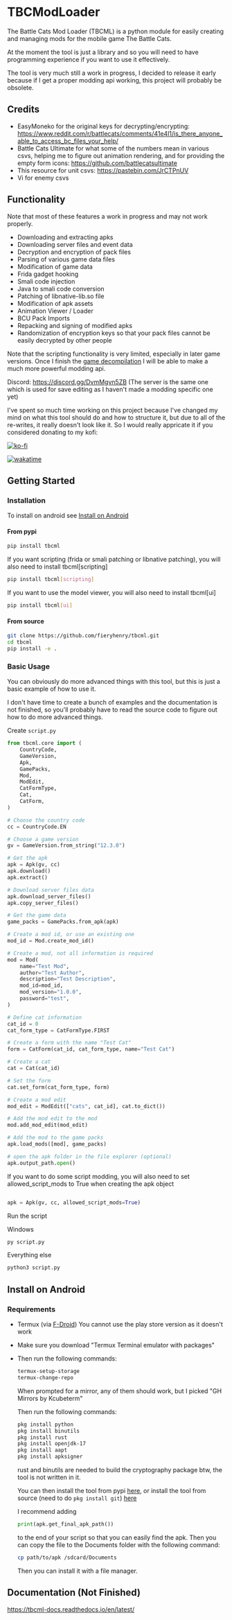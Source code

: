 # TBCModLoader

The Battle Cats Mod Loader (TBCML) is a python module for easily creating and
managing mods for the mobile game The Battle Cats.

At the moment the tool is just a library and so you will need to have
programming experience if you want to use it effectively.

The tool is very much still a work in progress, I decided to release it early
because if I get a proper modding api working, this project will probably be
obsolete.

## Credits

- EasyMoneko for the original keys for decrypting/encrypting:
  <https://www.reddit.com/r/battlecats/comments/41e4l1/is_there_anyone_able_to_access_bc_files_your_help/>
- Battle Cats Ultimate for what some of the numbers mean in various csvs,
  helping me to figure out animation rendering, and for providing the empty form
  icons:  <https://github.com/battlecatsultimate>
- This resource for unit csvs: <https://pastebin.com/JrCTPnUV>
- Vi for enemy csvs

## Functionality

Note that most of these features a work in progress and may not work properly.

- Downloading and extracting apks
- Downloading server files and event data
- Decryption and encryption of pack files
- Parsing of various game data files
- Modification of game data
- Frida gadget hooking
- Smali code injection
- Java to smali code conversion
- Patching of libnative-lib.so file
- Modification of apk assets
- Animation Viewer / Loader
- BCU Pack Imports
- Repacking and signing of modified apks
- Randomization of encryption keys so that your pack files cannot be easily
  decrypted by other people

Note that the scripting functionality is very limited, especially in later
game versions. Once I finish the [game
decompilation](https://github.com/fieryhenry/battlecats) I will be able to
make a much more powerful modding api.

Discord: <https://discord.gg/DvmMgvn5ZB> (The server is the same one which is
used for save editing as I haven't made a modding specific one
yet)

I've spent so much time working on this project because I've changed my mind on
what this tool should do and how to structure it, but due to all of the
re-writes, it really doesn't look like it. So I would really appricate it if you
considered donating to my kofi:

[![ko-fi](https://ko-fi.com/img/githubbutton_sm.svg)](https://ko-fi.com/fieryhenry)

[![wakatime](https://wakatime.com/badge/user/ab1fc9e5-e285-49d1-8dc6-2f2e0198c8f6/project/0350bd63-7366-48f1-8a0d-72dab553a007.svg)](https://wakatime.com/badge/user/ab1fc9e5-e285-49d1-8dc6-2f2e0198c8f6/project/0350bd63-7366-48f1-8a0d-72dab553a007)

## Getting Started

### Installation

To install on android see [Install on Android](#install-on-android)

#### From pypi

```bash
pip install tbcml
```

If you want scripting (frida or smali patching or libnative patching), you will
also need to install tbcml[scripting]

```bash
pip install tbcml[scripting]
```

If you want to use the model viewer, you will also need to install
tbcml[ui]

```bash
pip install tbcml[ui]
```

#### From source

```bash
git clone https://github.com/fieryhenry/tbcml.git
cd tbcml
pip install -e .
```

### Basic Usage

You can obviously do more advanced things with this tool, but this is just a
basic example of how to use it.

I don't have time to create a bunch of examples and the documentation is not
finished, so you'll probably have to read the source code to figure out how to
do more advanced things.

Create `script.py`

```python
from tbcml.core import (
    CountryCode,
    GameVersion,
    Apk,
    GamePacks,
    Mod,
    ModEdit,
    CatFormType,
    Cat,
    CatForm,
)

# Choose the country code
cc = CountryCode.EN

# Choose a game version
gv = GameVersion.from_string("12.3.0")

# Get the apk
apk = Apk(gv, cc)
apk.download()
apk.extract()

# Download server files data
apk.download_server_files()
apk.copy_server_files()

# Get the game data
game_packs = GamePacks.from_apk(apk)

# Create a mod id, or use an existing one
mod_id = Mod.create_mod_id()

# Create a mod, not all information is required
mod = Mod(
    name="Test Mod",
    author="Test Author",
    description="Test Description",
    mod_id=mod_id,
    mod_version="1.0.0",
    password="test",
)

# Define cat information
cat_id = 0
cat_form_type = CatFormType.FIRST

# Create a form with the name "Test Cat"
form = CatForm(cat_id, cat_form_type, name="Test Cat")

# Create a cat
cat = Cat(cat_id)

# Set the form
cat.set_form(cat_form_type, form)

# Create a mod edit
mod_edit = ModEdit(["cats", cat_id], cat.to_dict())

# Add the mod edit to the mod
mod.add_mod_edit(mod_edit)

# Add the mod to the game packs
apk.load_mods([mod], game_packs)

# open the apk folder in the file explorer (optional)
apk.output_path.open()

```

If you want to do some script modding, you will also need to set
allowed_script_mods to True when creating the apk object

```python

apk = Apk(gv, cc, allowed_script_mods=True)

```

Run the script

Windows

```bash
py script.py
```

Everything else

```bash
python3 script.py
```

## Install on Android

### Requirements

- Termux (via [F-Droid](https://f-droid.org/en/packages/com.termux/)) You cannot
  use the play store version as it doesn't work
- Make sure you download "Termux Terminal emulator with packages"
- Then run the following commands:
  
  ```bash
  termux-setup-storage
  termux-change-repo
  ```

  When prompted for a mirror, any of them should work, but I picked "GH Mirrors
  by Kcubeterm"

  Then run the following commands:

  ```bash
  pkg install python
  pkg install binutils
  pkg install rust
  pkg install openjdk-17
  pkg install aapt
  pkg install apksigner
  ```

  rust and binutils are needed to build the cryptography package btw, the tool
  is not written in it.

  You can then install the tool from pypi [here](#from-pypi), or
  install the tool from
  source (need to do `pkg install git`) [here](#from-source)

  I recommend adding
  
  ```python
  print(apk.get_final_apk_path())
  ```

  to the end of your script so that you can easily find the apk. Then you can
  copy the file to the Documents folder with the following
  command:

  ```bash
  cp path/to/apk /sdcard/Documents
  ```

  Then you can install it with a file manager.

## Documentation (Not Finished)

<https://tbcml-docs.readthedocs.io/en/latest/>
